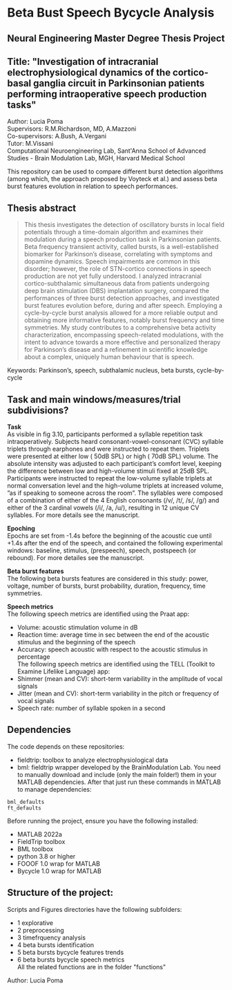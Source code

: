# Beta Bust Speech Bycycle Analysis
## Neural Engineering Master Degree Thesis Project 
## Title: "Investigation of intracranial electrophysiological dynamics  of the cortico-basal ganglia circuit in Parkinsonian patients performing intraoperative speech production tasks" 
Author: Lucia Poma  
Supervisors: R.M.Richardson, MD, A.Mazzoni  
Co-supervisors: A.Bush, A.Vergani  
Tutor: M.Vissani  
Computational Neuroengineering Lab, Sant'Anna School of Advanced Studies - Brain Modulation Lab, MGH, Harvard Medical School  

This repository can be used to compare different burst detection algorithms (among which, the approach proposed by Voyteck et al.) and assess beta burst features evolution in relation to speech performances.

## Thesis abstract
> This thesis investigates the detection of oscillatory bursts in local field potentials through a time-domain algorithm and examines their modulation during a speech production task in Parkinsonian patients. Beta frequency transient activity, called bursts, is a well-established biomarker for Parkinson’s disease, correlating with symptoms and dopamine dynamics. Speech impairments are common in this disorder; however, the role of STN-cortico connections in speech production are not yet fully understood. I analyzed intracranial cortico-subthalamic simultaneous data from patients undergoing deep brain stimulation (DBS) implantation surgery, compared the performances of three burst detection approaches, and investigated burst features evolution before, during and after speech. Employing a cycle-by-cycle burst analysis allowed for a more reliable output and obtaining more informative features, notably burst frequency and time symmetries. My study contributes to a comprehensive beta activity characterization, encompassing speech-related modulations, with the intent to advance towards a more effective and personalized therapy for Parkinson’s disease and a refinement in scientific knowledge about a complex, uniquely human behaviour that is speech.

Keywords: Parkinson’s, speech, subthalamic nucleus, beta bursts, cycle-by-cycle

## Task and main windows/measures/trial subdivisions?
**Task**  
As visible in fig 3.10, participants performed a syllable repetition task intraoperatively. Subjects heard consonant-vowel-consonant (CVC) syllable triplets through earphones and were instructed to repeat them. Triplets were presented at either low ( 50dB SPL) or high ( 70dB SPL) volume. The absolute intensity was adjusted to each participant’s comfort level, keeping the difference between low and high-volume stimuli fixed at 25dB SPL. Participants were instructed to repeat the low-volume syllable triplets at normal conversation level and the high-volume triplets at increased volume, ”as if speaking to someone across the room”. The syllables were composed of a combination of either of the 4 English consonants (/v/, /t/, /s/, /g/) and either of the 3 cardinal vowels (/i/, /a, /u/), resulting in 12 unique CV syllables. For more details see the manuscript.
  
**Epoching**  
Epochs are set from -1.4s before the beginning of the acoustic cue until +1.4s after the end of the speech, and contained the following experimental windows: baseline, stimulus, (prespeech), speech, postspeech (or rebound). For more detailes see the manuscript.
  
**Beta burst features**  
The following beta bursts features are considered in this study: power, voltage, number of bursts, burst probability, duration, frequency, time symmetries.

**Speech metrics**  
The following speech metrics are identified using the Praat app:
 - Volume: acoustic stimulation volume in dB
 - Reaction time: average time in sec between the end of the acoustic stimulus and the beginning of the speech
 - Accuracy: speech acoustic with respect to the acoustic stimulus in percentage  
The following speech metrics are identified using the TELL (Toolkit to Examine Lifelike Language) app:
 - Shimmer (mean and CV):  short-term variability in the amplitude of vocal signals
 - Jitter (mean and CV): short-term variability in the pitch or frequency of vocal signals
 - Speech rate: number of syllable spoken in a second

## Dependencies
The code depends on these repositories:
* fieldtrip: toolbox to analyze electrophysiological data
* bml: fieldtrip wrapper developed by the BrainModulation Lab.
You need to manually download and include (only the main folder!) them in your MATLAB dependencies. After that just run these commands in MATLAB to manage dependencies:
```
bml_defaults
ft_defaults
```
Before running the project, ensure you have the following installed:
- MATLAB 2022a 
- FieldTrip toolbox
- BML toolbox
- python 3.8 or higher
- FOOOF 1.0 wrap for MATLAB
- Bycycle 1.0 wrap for MATLAB

## Structure of the project:
Scripts and Figures directories have the following subfolders:
 -  1 explorative  
 -  2 preprocessing                   
 -  3 timefrquency analysis            
 -  4 beta bursts identification
 -  5 beta bursts bycycle features trends
 -  6 beta bursts bycycle speech metrics  
 All the related functions are in the folder "functions"

Author: Lucia Poma

